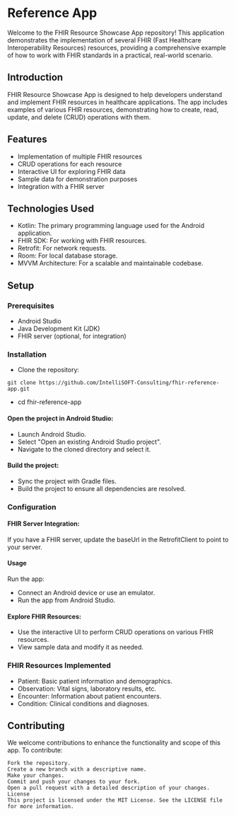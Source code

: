 # Reference App

Welcome to the FHIR Resource Showcase App repository! This application demonstrates the implementation of several FHIR (Fast Healthcare Interoperability Resources) resources, providing a comprehensive example of how to work with FHIR standards in a practical, real-world scenario.
## Introduction
FHIR Resource Showcase App is designed to help developers understand and implement FHIR resources in healthcare applications. The app includes examples of various FHIR resources, demonstrating how to create, read, update, and delete (CRUD) operations with them.

## Features
* Implementation of multiple FHIR resources 
* CRUD operations for each resource
* Interactive UI for exploring FHIR data
* Sample data for demonstration purposes
* Integration with a FHIR server



## Technologies Used
* Kotlin: The primary programming language used for the Android application.
* FHIR SDK: For working with FHIR resources.
* Retrofit: For network requests.
* Room: For local database storage.
* MVVM Architecture: For a scalable and maintainable codebase.


## Setup
### Prerequisites
* Android Studio
* Java Development Kit (JDK)
* FHIR server (optional, for integration)


### Installation
* Clone the repository:
```
git clone https://github.com/IntelliSOFT-Consulting/fhir-reference-app.git

```
* cd fhir-reference-app
#### Open the project in Android Studio:

* Launch Android Studio.
* Select "Open an existing Android Studio project".
* Navigate to the cloned directory and select it.

#### Build the project:

* Sync the project with Gradle files.
* Build the project to ensure all dependencies are resolved.

### Configuration
#### FHIR Server Integration:
If you have a FHIR server, update the baseUrl in the RetrofitClient to point to your server.
#### Usage
Run the app:

* Connect an Android device or use an emulator.
* Run the app from Android Studio.

#### Explore FHIR Resources:

* Use the interactive UI to perform CRUD operations on various FHIR resources.
* View sample data and modify it as needed.

### FHIR Resources Implemented
* Patient: Basic patient information and demographics.
* Observation: Vital signs, laboratory results, etc.
* Encounter: Information about patient encounters.
* Condition: Clinical conditions and diagnoses.


## Contributing
We welcome contributions to enhance the functionality and scope of this app. To contribute:
```
Fork the repository.
Create a new branch with a descriptive name.
Make your changes.
Commit and push your changes to your fork.
Open a pull request with a detailed description of your changes.
License
This project is licensed under the MIT License. See the LICENSE file for more information.

```